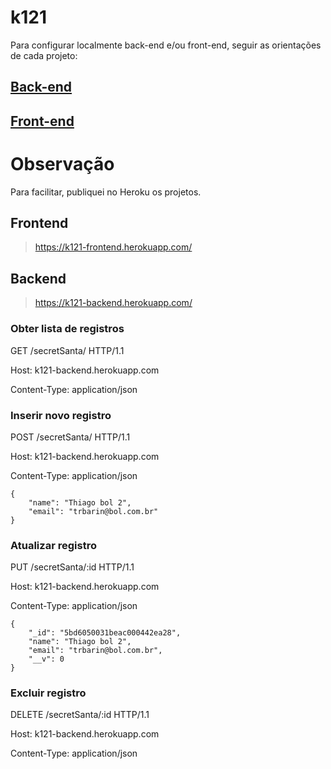 # k121

Para configurar localmente back-end e/ou front-end, seguir as orientações de cada projeto:

## [Back-end](backend/README.md)

## [Front-end](backend/README.md)

# Observação

Para facilitar, publiquei no Heroku os projetos.

## Frontend

> https://k121-frontend.herokuapp.com/

## Backend

> https://k121-backend.herokuapp.com/

### Obter lista de registros
GET /secretSanta/ HTTP/1.1

Host: k121-backend.herokuapp.com

Content-Type: application/json

### Inserir novo registro
POST /secretSanta/ HTTP/1.1

Host: k121-backend.herokuapp.com

Content-Type: application/json

    {
        "name": "Thiago bol 2",
        "email": "trbarin@bol.com.br"
    }

### Atualizar registro
PUT /secretSanta/:id HTTP/1.1

Host: k121-backend.herokuapp.com

Content-Type: application/json

    {
        "_id": "5bd6050031beac000442ea28",
        "name": "Thiago bol 2",
        "email": "trbarin@bol.com.br",
        "__v": 0
    }

### Excluir registro
DELETE /secretSanta/:id HTTP/1.1

Host: k121-backend.herokuapp.com

Content-Type: application/json
